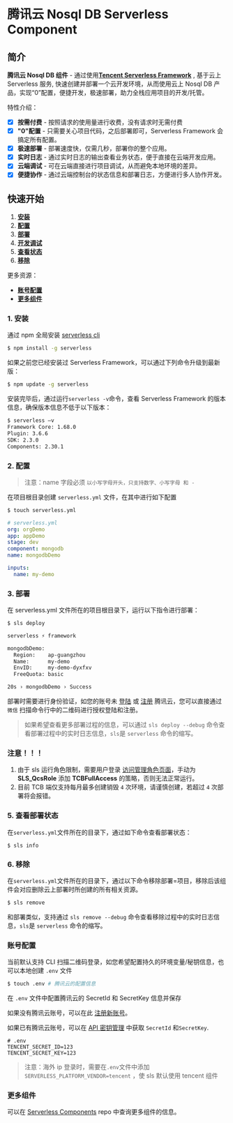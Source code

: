 # 腾讯云 Nosql DB Serverless Component

## 简介

**腾讯云 Nosql DB 组件** - 通过使用[**Tencent Serverless Framework**](https://github.com/serverless/components/tree/cloud) , 基于云上 Serverless 服务, 快速创建并部署一个云开发环境，从而使用云上 Nosql DB 产品，实现“0”配置，便捷开发，极速部署，助力全栈应用项目的开发/托管。

特性介绍：

- [x] **按需付费** - 按照请求的使用量进行收费，没有请求时无需付费
- [x] **"0"配置** - 只需要关心项目代码，之后部署即可，Serverless Framework 会搞定所有配置。
- [x] **极速部署** - 部署速度快，仅需几秒，部署你的整个应用。
- [x] **实时日志** - 通过实时日志的输出查看业务状态，便于直接在云端开发应用。
- [x] **云端调试** - 可在云端直接进行项目调试，从而避免本地环境的差异。
- [x] **便捷协作** - 通过云端控制台的状态信息和部署日志，方便进行多人协作开发。

## 快速开始

1. [**安装**](#1-安装)
2. [**配置**](#2-配置)
3. [**部署**](#3-部署)
4. [**开发调试**](#4-开发调试)
5. [**查看状态**](#5-查看部署状态)
6. [**移除**](#6-移除)

更多资源：

- [**账号配置**](#账号配置)
- [**更多组件**](#更多组件)

### 1. 安装

通过 npm 全局安装 [serverless cli](https://github.com/serverless/serverless)

```bash
$ npm install -g serverless
```

如果之前您已经安装过 Serverless Framework，可以通过下列命令升级到最新版：

```bash
$ npm update -g serverless
```

安装完毕后，通过运行`serverless -v`命令，查看 Serverless Framework 的版本信息，确保版本信息不低于以下版本：

```bash
$ serverless –v
Framework Core: 1.68.0
Plugin: 3.6.6
SDK: 2.3.0
Components: 2.30.1
```

### 2. 配置

> 注意：name 字段必须 `以小写字母开头，只支持数字、小写字母 和 -`

在项目根目录创建 `serverless.yml` 文件，在其中进行如下配置

```bash
$ touch serverless.yml
```

```yml
# serverless.yml
org: orgDemo
app: appDemo
stage: dev
component: mongodb
name: mongodbDemo

inputs:
  name: my-demo
```

### 3. 部署

在 serverless.yml 文件所在的项目根目录下，运行以下指令进行部署：

```bash
$ sls deploy

serverless ⚡ framework

mongodbDemo:
  Region:    ap-guangzhou
  Name:      my-demo
  EnvID:     my-demo-dyxfxv
  FreeQuota: basic

20s › mongodbDemo › Success
```

部署时需要进行身份验证，如您的账号未 [登陆](https://cloud.tencent.com/login) 或 [注册](https://cloud.tencent.com/register) 腾讯云，您可以直接通过 `微信` 扫描命令行中的二维码进行授权登陆和注册。

> 如果希望查看更多部署过程的信息，可以通过 `sls deploy --debug` 命令查看部署过程中的实时日志信息，`sls`是 `serverless` 命令的缩写。

### 注意！！！

1. 由于 sls 运行角色限制，需要用户登录 [访问管理角色页面](https://console.cloud.tencent.com/cam/role)，手动为 **SLS_QcsRole** 添加 **TCBFullAccess** 的策略，否则无法正常运行。
2. 目前 TCB 端仅支持每月最多创建销毁 `4` 次环境，请谨慎创建，若超过 `4` 次部署将会报错。

### 5. 查看部署状态

在`serverless.yml`文件所在的目录下，通过如下命令查看部署状态：

```
$ sls info
```

### 6. 移除

在`serverless.yml`文件所在的目录下，通过以下命令移除部署=项目，移除后该组件会对应删除云上部署时所创建的所有相关资源。

```bash
$ sls remove
```

和部署类似，支持通过 `sls remove --debug` 命令查看移除过程中的实时日志信息，`sls`是 `serverless` 命令的缩写。

### 账号配置

当前默认支持 CLI 扫描二维码登录，如您希望配置持久的环境变量/秘钥信息，也可以本地创建 `.env` 文件

```bash
$ touch .env # 腾讯云的配置信息
```

在 `.env` 文件中配置腾讯云的 SecretId 和 SecretKey 信息并保存

如果没有腾讯云账号，可以在此 [注册新账号](https://cloud.tencent.com/register)。

如果已有腾讯云账号，可以在 [API 密钥管理](https://console.cloud.tencent.com/cam/capi) 中获取 `SecretId` 和`SecretKey`.

```text
# .env
TENCENT_SECRET_ID=123
TENCENT_SECRET_KEY=123
```

> 注意：海外 ip 登录时，需要在`.env`文件中添加`SERVERLESS_PLATFORM_VENDOR=tencent` ，使 sls 默认使用 tencent 组件

### 更多组件

可以在 [Serverless Components](https://github.com/serverless/components) repo 中查询更多组件的信息。
